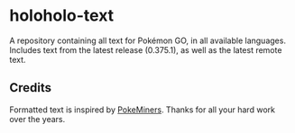 # holoholo-text
A repository containing all text for Pokémon GO, in all available languages.  
Includes text from the latest release (0.375.1), as well as the latest remote text.

## Credits
Formatted text is inspired by [PokeMiners](https://github.com/PokeMiners). Thanks for all your hard work over the years.